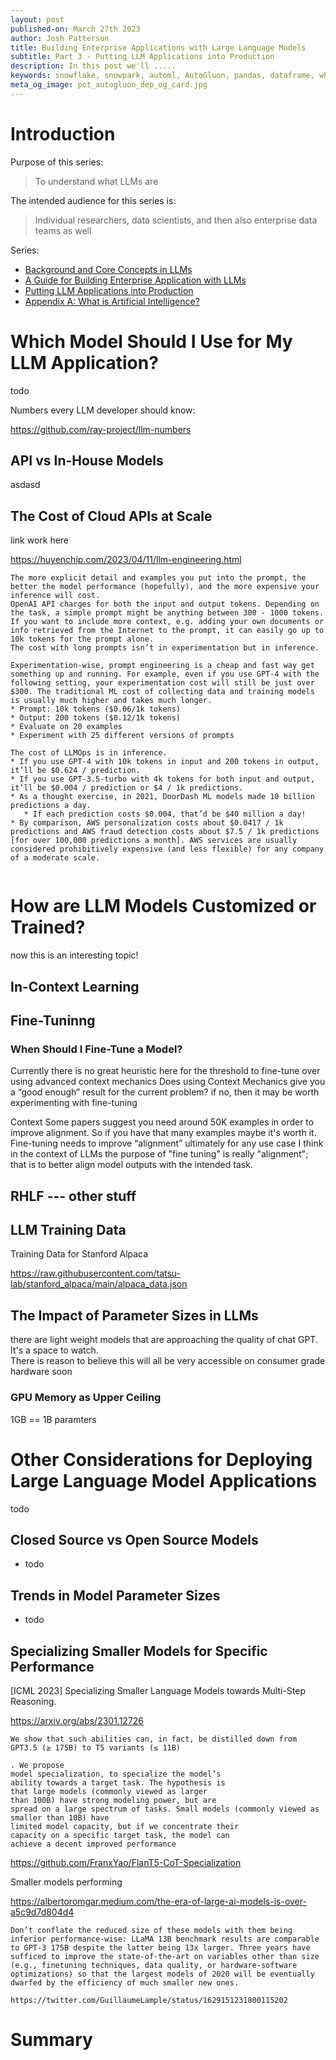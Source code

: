 ```yaml
---
layout: post
published-on: March 27th 2023
author: Josh Patterson
title: Building Enterprise Applications with Large Language Models
subtitle: Part 3 - Putting LLM Applications into Production
description: In this post we'll .....
keywords: snowflake, snowpark, automl, AutoGluon, pandas, dataframe, whl, pip, anaconda, dependency
meta_og_image: pct_autogluon_dep_og_card.jpg
---
```


# Introduction

Purpose of this series:

> To understand what LLMs are

The intended audience for this series is:

> Individual researchers, data scientists, and then also enterprise data teams as well

Series:

* [Background and Core Concepts in LLMs](intro_to_llms_part_1_terminology.html)
* [A Guide for Building Enterprise Application with LLMs](intro_to_llms_part_2_applications.html)
* [Putting LLM Applications into Production](intro_to_llms_part_3_model_management.html)
* [Appendix A: What is Artificial Intelligence?](dl_book_appendix_a_ai.html)

# Which Model Should I Use for My LLM Application?

todo

Numbers every LLM developer should know:

https://github.com/ray-project/llm-numbers

## API vs In-House Models

asdasd


## The Cost of Cloud APIs at Scale

link work here

https://huyenchip.com/2023/04/11/llm-engineering.html


```
The more explicit detail and examples you put into the prompt, the better the model performance (hopefully), and the more expensive your inference will cost.
OpenAI API charges for both the input and output tokens. Depending on the task, a simple prompt might be anything between 300 - 1000 tokens. If you want to include more context, e.g. adding your own documents or info retrieved from the Internet to the prompt, it can easily go up to 10k tokens for the prompt alone.
The cost with long prompts isn’t in experimentation but in inference.

Experimentation-wise, prompt engineering is a cheap and fast way get something up and running. For example, even if you use GPT-4 with the following setting, your experimentation cost will still be just over $300. The traditional ML cost of collecting data and training models is usually much higher and takes much longer.
* Prompt: 10k tokens ($0.06/1k tokens)
* Output: 200 tokens ($0.12/1k tokens)
* Evaluate on 20 examples
* Experiment with 25 different versions of prompts

```

```
The cost of LLMOps is in inference.
* If you use GPT-4 with 10k tokens in input and 200 tokens in output, it’ll be $0.624 / prediction.
* If you use GPT-3.5-turbo with 4k tokens for both input and output, it’ll be $0.004 / prediction or $4 / 1k predictions.
* As a thought exercise, in 2021, DoorDash ML models made 10 billion predictions a day. 
   * If each prediction costs $0.004, that’d be $40 million a day!
* By comparison, AWS personalization costs about $0.0417 / 1k predictions and AWS fraud detection costs about $7.5 / 1k predictions [for over 100,000 predictions a month]. AWS services are usually considered prohibitively expensive (and less flexible) for any company of a moderate scale.


```

# How are LLM Models Customized or Trained?

now this is an interesting topic!

## In-Context Learning



## Fine-Tuninng

### When Should I Fine-Tune a Model?

Currently there is no great heuristic here for the threshold to fine-tune over using advanced context mechanics
Does using Context Mechanics give you a “good enough” result for the current problem?
if no, then it may be worth experimenting with fine-tuning

Context
Some papers suggest you need around 50K examples in order to improve alignment. 
So if you have that many examples maybe it's worth it.
Fine-tuning needs to improve “alignment” ultimately for any use case
I think in the context of LLMs the purpose of "fine tuning" is really "alignment"; 
that is to better align model outputs with the intended task. 



## RHLF --- other stuff


## LLM Training Data

Training Data for Stanford Alpaca

https://raw.githubusercontent.com/tatsu-lab/stanford_alpaca/main/alpaca_data.json


## The Impact of Parameter Sizes in LLMs

there are light weight models that are approaching the quality of chat GPT.  
It's a space to watch.  
There is reason to believe this will all be very accessible on consumer grade hardware soon


### GPU Memory as Upper Ceiling

1GB == 1B paramters






# Other Considerations for Deploying Large Language Model Applications

todo

## Closed Source vs Open Source Models

* todo

## Trends in Model Parameter Sizes

* todo


## Specializing Smaller Models for Specific Performance

[ICML 2023] Specializing Smaller Language Models towards Multi-Step Reasoning.

https://arxiv.org/abs/2301.12726

```
We show that such abilities can, in fact, be distilled down from GPT3.5 (≥ 175B) to T5 variants (≤ 11B)

. We propose
model specialization, to specialize the model’s
ability towards a target task. The hypothesis is
that large models (commonly viewed as larger
than 100B) have strong modeling power, but are
spread on a large spectrum of tasks. Small models (commonly viewed as smaller than 10B) have
limited model capacity, but if we concentrate their
capacity on a specific target task, the model can
achieve a decent improved performance
```

https://github.com/FranxYao/FlanT5-CoT-Specialization


Smaller models performing

https://albertoromgar.medium.com/the-era-of-large-ai-models-is-over-a5c9d7d804d4

```
Don’t conflate the reduced size of these models with them being inferior performance-wise: LLaMA 13B benchmark results are comparable to GPT-3 175B despite the latter being 13x larger. Three years have sufficed to improve the state-of-the-art on variables other than size (e.g., finetuning techniques, data quality, or hardware-software optimizations) so that the largest models of 2020 will be eventually dwarfed by the efficiency of much smaller new ones.

https://twitter.com/GuillaumeLample/status/1629151231800115202
```


# Summary

